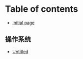 # Table of contents

* [Initial page](README.md)

## 操作系统

* [Untitled](cao-zuo-xi-tong/untitled.md)

